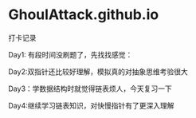 # GhoulAttack.github.io
打卡记录

Day1: 有段时间没刷题了，先找找感觉：

Day2:双指针还比较好理解，模拟真的对抽象思维考验很大

Day3：学数据结构时就觉得链表烦人，今天复习一下

Day4:继续学习链表知识，对快慢指针有了更深入理解
